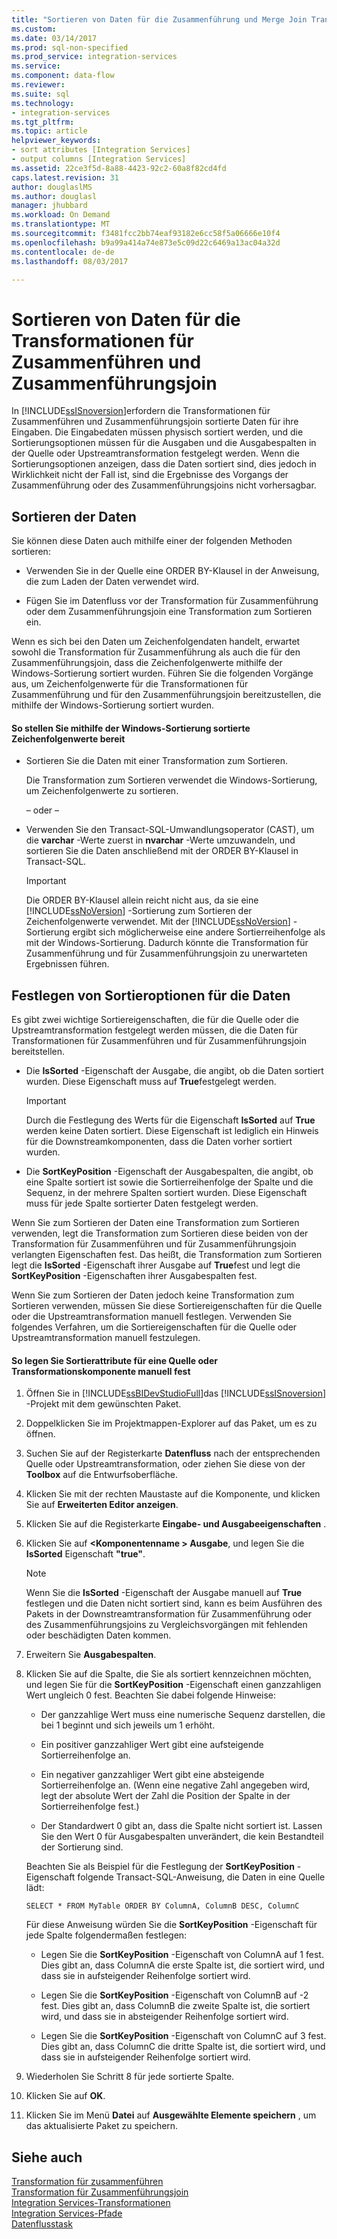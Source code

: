 ```yaml
---
title: "Sortieren von Daten für die Zusammenführung und Merge Join Transformationen | Microsoft Docs"
ms.custom: 
ms.date: 03/14/2017
ms.prod: sql-non-specified
ms.prod_service: integration-services
ms.service: 
ms.component: data-flow
ms.reviewer: 
ms.suite: sql
ms.technology:
- integration-services
ms.tgt_pltfrm: 
ms.topic: article
helpviewer_keywords:
- sort attributes [Integration Services]
- output columns [Integration Services]
ms.assetid: 22ce3f5d-8a88-4423-92c2-60a8f82cd4fd
caps.latest.revision: 31
author: douglaslMS
ms.author: douglasl
manager: jhubbard
ms.workload: On Demand
ms.translationtype: MT
ms.sourcegitcommit: f3481fcc2bb74eaf93182e6cc58f5a06666e10f4
ms.openlocfilehash: b9a99a414a74e873e5c09d22c6469a13ac04a32d
ms.contentlocale: de-de
ms.lasthandoff: 08/03/2017

---
```

# <a name="sort-data-for-the-merge-and-merge-join-transformations"></a>Sortieren von Daten für die Transformationen für Zusammenführen und Zusammenführungsjoin
  In [!INCLUDE[ssISnoversion](../../../includes/ssisnoversion-md.md)]erfordern die Transformationen für Zusammenführen und Zusammenführungsjoin sortierte Daten für ihre Eingaben. Die Eingabedaten müssen physisch sortiert werden, und die Sortierungsoptionen müssen für die Ausgaben und die Ausgabespalten in der Quelle oder Upstreamtransformation festgelegt werden. Wenn die Sortierungsoptionen anzeigen, dass die Daten sortiert sind, dies jedoch in Wirklichkeit nicht der Fall ist, sind die Ergebnisse des Vorgangs der Zusammenführung oder des Zusammenführungsjoins nicht vorhersagbar.  
  
## <a name="sorting-the-data"></a>Sortieren der Daten  
 Sie können diese Daten auch mithilfe einer der folgenden Methoden sortieren:  
  
-   Verwenden Sie in der Quelle eine ORDER BY-Klausel in der Anweisung, die zum Laden der Daten verwendet wird.  
  
-   Fügen Sie im Datenfluss vor der Transformation für Zusammenführung oder dem Zusammenführungsjoin eine Transformation zum Sortieren ein.  
  
 Wenn es sich bei den Daten um Zeichenfolgendaten handelt, erwartet sowohl die Transformation für Zusammenführung als auch die für den Zusammenführungsjoin, dass die Zeichenfolgenwerte mithilfe der Windows-Sortierung sortiert wurden. Führen Sie die folgenden Vorgänge aus, um Zeichenfolgenwerte für die Transformationen für Zusammenführung und für den Zusammenführungsjoin bereitzustellen, die mithilfe der Windows-Sortierung sortiert wurden.  
  
#### <a name="to-provide-string-values-that-are-sorted-by-using-windows-collation"></a>So stellen Sie mithilfe der Windows-Sortierung sortierte Zeichenfolgenwerte bereit  
  
-   Sortieren Sie die Daten mit einer Transformation zum Sortieren.  
  
     Die Transformation zum Sortieren verwendet die Windows-Sortierung, um Zeichenfolgenwerte zu sortieren.  
  
     – oder –  
  
-   Verwenden Sie den Transact-SQL-Umwandlungsoperator (CAST), um die **varchar** -Werte zuerst in **nvarchar** -Werte umzuwandeln, und sortieren Sie die Daten anschließend mit der ORDER BY-Klausel in Transact-SQL.  
  
    > [!IMPORTANT]  
    >  Die ORDER BY-Klausel allein reicht nicht aus, da sie eine [!INCLUDE[ssNoVersion](../../../includes/ssnoversion-md.md)] -Sortierung zum Sortieren der Zeichenfolgenwerte verwendet. Mit der [!INCLUDE[ssNoVersion](../../../includes/ssnoversion-md.md)] -Sortierung ergibt sich möglicherweise eine andere Sortierreihenfolge als mit der Windows-Sortierung. Dadurch könnte die Transformation für Zusammenführung und für Zusammenführungsjoin zu unerwarteten Ergebnissen führen.  
  
## <a name="setting-sort-options-on-the-data"></a>Festlegen von Sortieroptionen für die Daten  
 Es gibt zwei wichtige Sortiereigenschaften, die für die Quelle oder die Upstreamtransformation festgelegt werden müssen, die die Daten für Transformationen für Zusammenführen und für Zusammenführungsjoin bereitstellen.  
  
-   Die **IsSorted** -Eigenschaft der Ausgabe, die angibt, ob die Daten sortiert wurden. Diese Eigenschaft muss auf **True**festgelegt werden.  
  
    > [!IMPORTANT]  
    >  Durch die Festlegung des Werts für die Eigenschaft **IsSorted** auf **True** werden keine Daten sortiert. Diese Eigenschaft ist lediglich ein Hinweis für die Downstreamkomponenten, dass die Daten vorher sortiert wurden.  
  
-   Die **SortKeyPosition** -Eigenschaft der Ausgabespalten, die angibt, ob eine Spalte sortiert ist sowie die Sortierreihenfolge der Spalte und die Sequenz, in der mehrere Spalten sortiert wurden. Diese Eigenschaft muss für jede Spalte sortierter Daten festgelegt werden.  
  
 Wenn Sie zum Sortieren der Daten eine Transformation zum Sortieren verwenden, legt die Transformation zum Sortieren diese beiden von der Transformation für Zusammenführen und für Zusammenführungsjoin verlangten Eigenschaften fest. Das heißt, die Transformation zum Sortieren legt die **IsSorted** -Eigenschaft ihrer Ausgabe auf **True**fest und legt die **SortKeyPosition** -Eigenschaften ihrer Ausgabespalten fest.  
  
 Wenn Sie zum Sortieren der Daten jedoch keine Transformation zum Sortieren verwenden, müssen Sie diese Sortiereigenschaften für die Quelle oder die Upstreamtransformation manuell festlegen. Verwenden Sie folgendes Verfahren, um die Sortiereigenschaften für die Quelle oder Upstreamtransformation manuell festzulegen.  
  
#### <a name="to-manually-set-sort-attributes-on-a-source-or-transformation-component"></a>So legen Sie Sortierattribute für eine Quelle oder Transformationskomponente manuell fest  
  
1.  Öffnen Sie in [!INCLUDE[ssBIDevStudioFull](../../../includes/ssbidevstudiofull-md.md)]das [!INCLUDE[ssISnoversion](../../../includes/ssisnoversion-md.md)] -Projekt mit dem gewünschten Paket.  
  
2.  Doppelklicken Sie im Projektmappen-Explorer auf das Paket, um es zu öffnen.  
  
3.  Suchen Sie auf der Registerkarte **Datenfluss** nach der entsprechenden Quelle oder Upstreamtransformation, oder ziehen Sie diese von der **Toolbox** auf die Entwurfsoberfläche.  
  
4.  Klicken Sie mit der rechten Maustaste auf die Komponente, und klicken Sie auf **Erweiterten Editor anzeigen**.  
  
5.  Klicken Sie auf die Registerkarte **Eingabe- und Ausgabeeigenschaften** .  
  
6.  Klicken Sie auf  **\<Komponentenname > Ausgabe**, und legen Sie die **IsSorted** Eigenschaft **"true"**.  
  
    > [!NOTE]  
    >  Wenn Sie die **IsSorted** -Eigenschaft der Ausgabe manuell auf **True** festlegen und die Daten nicht sortiert sind, kann es beim Ausführen des Pakets in der Downstreamtransformation für Zusammenführung oder des Zusammenführungsjoins zu Vergleichsvorgängen mit fehlenden oder beschädigten Daten kommen.  
  
7.  Erweitern Sie **Ausgabespalten**.  
  
8.  Klicken Sie auf die Spalte, die Sie als sortiert kennzeichnen möchten, und legen Sie für die **SortKeyPosition** -Eigenschaft einen ganzzahligen Wert ungleich 0 fest. Beachten Sie dabei folgende Hinweise:  
  
    -   Der ganzzahlige Wert muss eine numerische Sequenz darstellen, die bei 1 beginnt und sich jeweils um 1 erhöht.  
  
    -   Ein positiver ganzzahliger Wert gibt eine aufsteigende Sortierreihenfolge an.  
  
    -   Ein negativer ganzzahliger Wert gibt eine absteigende Sortierreihenfolge an. (Wenn eine negative Zahl angegeben wird, legt der absolute Wert der Zahl die Position der Spalte in der Sortierreihenfolge fest.)  
  
    -   Der Standardwert 0 gibt an, dass die Spalte nicht sortiert ist. Lassen Sie den Wert 0 für Ausgabespalten unverändert, die kein Bestandteil der Sortierung sind.  
  
     Beachten Sie als Beispiel für die Festlegung der **SortKeyPosition** -Eigenschaft folgende Transact-SQL-Anweisung, die Daten in eine Quelle lädt:  
  
     `SELECT * FROM MyTable ORDER BY ColumnA, ColumnB DESC, ColumnC`  
  
     Für diese Anweisung würden Sie die **SortKeyPosition** -Eigenschaft für jede Spalte folgendermaßen festlegen:  
  
    -   Legen Sie die **SortKeyPosition** -Eigenschaft von ColumnA auf 1 fest. Dies gibt an, dass ColumnA die erste Spalte ist, die sortiert wird, und dass sie in aufsteigender Reihenfolge sortiert wird.  
  
    -   Legen Sie die **SortKeyPosition** -Eigenschaft von ColumnB auf -2 fest. Dies gibt an, dass ColumnB die zweite Spalte ist, die sortiert wird, und dass sie in absteigender Reihenfolge sortiert wird.  
  
    -   Legen Sie die **SortKeyPosition** -Eigenschaft von ColumnC auf 3 fest. Dies gibt an, dass ColumnC die dritte Spalte ist, die sortiert wird, und dass sie in aufsteigender Reihenfolge sortiert wird.  
  
9. Wiederholen Sie Schritt 8 für jede sortierte Spalte.  
  
10. Klicken Sie auf **OK**.  
  
11. Klicken Sie im Menü **Datei** auf **Ausgewählte Elemente speichern** , um das aktualisierte Paket zu speichern.  
  
## <a name="see-also"></a>Siehe auch  
 [Transformation für zusammenführen](../../../integration-services/data-flow/transformations/merge-transformation.md)   
 [Transformation für Zusammenführungsjoin](../../../integration-services/data-flow/transformations/merge-join-transformation.md)   
 [Integration Services-Transformationen](../../../integration-services/data-flow/transformations/integration-services-transformations.md)   
 [Integration Services-Pfade](../../../integration-services/data-flow/integration-services-paths.md)   
 [Datenflusstask](../../../integration-services/control-flow/data-flow-task.md)  
  
  

